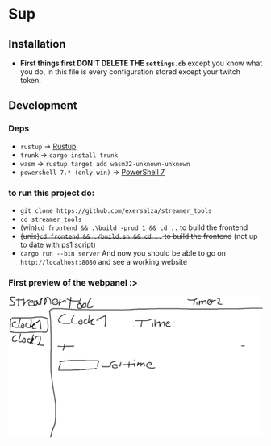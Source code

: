 # Sup


## Installation
- **First things first DON'T DELETE THE `settings.db`** except you know what you do, in this file is every configuration stored except your twitch token.

## Development
### Deps
- `rustup` -> [Rustup](https://rustup.rs/)
- `trunk` -> `cargo install trunk`
- `wasm` -> `rustup target add wasm32-unknown-unknown`
- `powershell 7.* (only win)` -> [PowerShell 7](https://learn.microsoft.com/en-us/powershell/scripting/install/installing-powershell-on-windows?view=powershell-7.3) 

### to run this project do:

- `git clone https://github.com/exersalza/streamer_tools`
- `cd streamer_tools`
- (win)`cd frontend && .\build -prod 1 && cd ..`  to build the frontend
- ~~(unix)`cd frontend && ./build.sh && cd ..` to build the frontend~~ (not up to date with ps1 script)
- `cargo run --bin server`
And now you should be able to go on `http://localhost:8080` and see a working website


### First preview of the webpanel :>
![mockup.png](.assets%2Fmockup.png)
